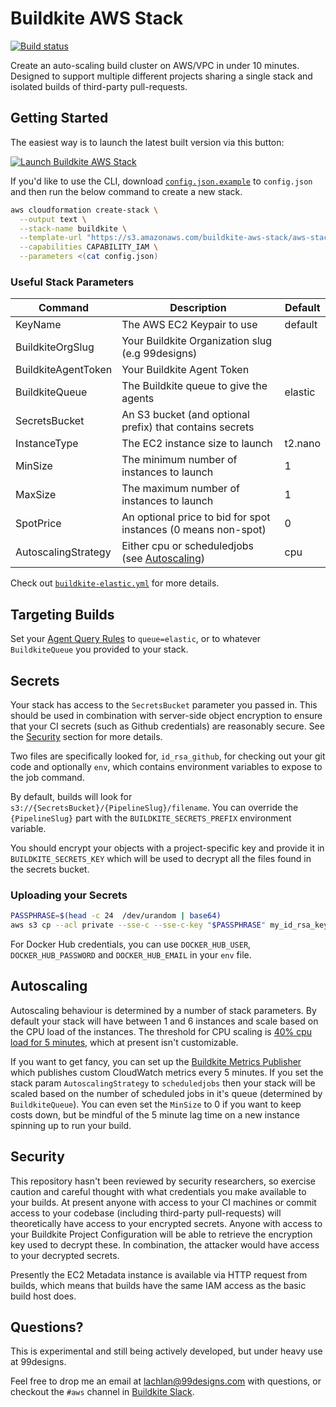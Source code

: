 # Buildkite AWS Stack

[![Build status](https://badge.buildkite.com/d178ab942e2f606a83e79847704648437d82a9c5fdb434b7ae.svg)](https://buildkite.com/buildkite-aws-stack/buildkite-aws-stack)

Create an auto-scaling build cluster on AWS/VPC in under 10 minutes. Designed to support multiple different projects sharing a single stack and isolated builds of third-party pull-requests.

## Getting Started

The easiest way is to launch the latest built version via this button:

[![Launch Buildkite AWS Stack](http://docs.aws.amazon.com/AWSCloudFormation/latest/UserGuide/images/cloudformation-launch-stack-button.png)](https://console.aws.amazon.com/cloudformation/home?region=us-east-1#/stacks/new?stackName=buildkite&templateURL=https://s3.amazonaws.com/buildkite-aws-stack/aws-stack.json)

If you'd like to use the CLI, download [`config.json.example`](config.json.example) to `config.json` and then run the below command to create a new stack.

```bash
aws cloudformation create-stack \
  --output text \
  --stack-name buildkite \
  --template-url "https://s3.amazonaws.com/buildkite-aws-stack/aws-stack.json" \
  --capabilities CAPABILITY_IAM \
  --parameters <(cat config.json)
```

### Useful Stack Parameters

| Command                      | Description                                                          | Default         |
| ---                          | ---                                                                  | ---             |
| KeyName                      | The AWS EC2 Keypair to use                                           | default         |
| BuildkiteOrgSlug             | Your Buildkite Organization slug (e.g 99designs)                     |                 |
| BuildkiteAgentToken          | Your Buildkite Agent Token                                           |                 |
| BuildkiteQueue               | The Buildkite queue to give the agents                               | elastic         |
| SecretsBucket                | An S3 bucket (and optional prefix) that contains secrets             |                 |
| InstanceType                 | The EC2 instance size to launch                                      | t2.nano         |
| MinSize                      | The minimum number of instances to launch                            | 1               |
| MaxSize                      | The maximum number of instances to launch                            | 1               |
| SpotPrice                    | An optional price to bid for spot instances (0 means non-spot)       | 0               |
| AutoscalingStrategy          | Either cpu or scheduledjobs (see [Autoscaling](#autoscaling))        | cpu             |


Check out [`buildkite-elastic.yml`](templates/buildkite-elastic.yml) for more details.

## Targeting Builds

Set your [Agent Query Rules](https://buildkite.com/docs/agent/agent-meta-data) to `queue=elastic`, or to whatever `BuildkiteQueue` you provided to your stack.

## Secrets

Your stack has access to the `SecretsBucket` parameter you passed in. This should be used in combination with server-side object encryption to ensure that your CI secrets (such as Github credentials) are reasonably secure. See the [Security](#security) section for more details.

Two files are specifically looked for, `id_rsa_github`, for checking out your git code and optionally `env`, which contains environment variables to expose to the job command.

By default, builds will look for `s3://{SecretsBucket}/{PipelineSlug}/filename`.  You can override the `{PipelineSlug}` part with the `BUILDKITE_SECRETS_PREFIX` environment variable.

You should encrypt your objects with a project-specific key and provide it in `BUILDKITE_SECRETS_KEY` which will be used to decrypt all the files found in the secrets bucket.

### Uploading your Secrets

```bash
PASSPHRASE=$(head -c 24  /dev/urandom | base64)
aws s3 cp --acl private --sse-c --sse-c-key "$PASSPHRASE" my_id_rsa_key "s3://my-provision-bucket/myproject/id_rsa_github"
```

For Docker Hub credentials, you can use `DOCKER_HUB_USER`, `DOCKER_HUB_PASSWORD` and `DOCKER_HUB_EMAIL` in your `env` file.

## Autoscaling

Autoscaling behaviour is determined by a number of stack parameters. By default your stack will have between 1 and 6 instances and scale based on the CPU load of the instances. The threshold for CPU scaling is [40% cpu load for 5 minutes](templates/autoscale.yml), which at present isn't customizable.

If you want to get fancy, you can set up the [Buildkite Metrics Publisher](https://github.com/buildkite/buildkite-cloudwatch-metrics-publisher) which publishes custom CloudWatch metrics every 5 minutes. If you set the stack param `AutoscalingStrategy` to `scheduledjobs` then your stack will be scaled based on the number of scheduled jobs in it's queue (determined by `BuildkiteQueue`). You can even set the `MinSize` to 0 if you want to keep costs down, but be mindful of the 5 minute lag time on a new instance spinning up to run your build.

## Security

This repository hasn't been reviewed by security researchers, so exercise caution and careful thought with what credentials you make available to your builds. At present anyone with access to your CI machines or commit access to your codebase (including third-party pull-requests) will theoretically have access to your encrypted secrets. Anyone with access to your Buildkite Project Configuration will be able to retrieve the encryption key used to decrypt these. In combination, the attacker would have access to your decrypted secrets.

Presently the EC2 Metadata instance is available via HTTP request from builds, which means that builds have the same IAM access as the basic build host does.

## Questions?

This is experimental and still being actively developed, but under heavy use at 99designs.

Feel free to drop me an email at lachlan@99designs.com with questions, or checkout the `#aws` channel in [Buildkite Slack](https://chat.buildkite.com/).

